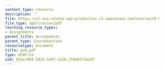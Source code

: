 ```yaml
---
content_type: resource
description: ''
file: https://ol-ocw-studio-app-production.s3.amazonaws.com/courses/8-942-cosmology-fall-2001/82acc90354251e071e2b259e91f1e28f_ps6.pdf
file_type: application/pdf
learning_resource_types:
- Assignments
parent_title: Assignments
parent_type: CourseSection
resourcetype: Document
title: ps6.pdf
type: OCWFile
uid: 82acc903-5425-1e07-1e2b-259e91f1e28f
---
```

